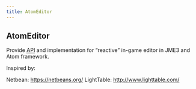 ```yaml
---
title: AtomEditor
---
```

<h2 class="sectionedit1" id="atomeditor">AtomEditor</h2>
<div class="level2">

<p>
Provide <abbr title="Application Programming Interface">API</abbr> and implementation for “reactive” in-game editor in JME3 and Atom framework. 
</p>

<p>
Inspired by: 
</p>

<p>
Netbean: <a href="https://netbeans.org/" class="urlextern" title="https://netbeans.org/" rel="nofollow">https://netbeans.org/</a>
LightTable: <a href="http://www.lighttable.com/" class="urlextern" title="http://www.lighttable.com/" rel="nofollow">http://www.lighttable.com/</a>
</p>

</div>
